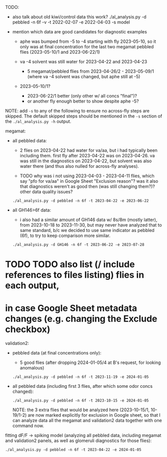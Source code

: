 TODO:
- also talk about old kiwi/control data
  this work?
  ./al_analysis.py -d pebbled -n 6f -v -t 2022-02-07 -e 2022-04-03 -s model


- mention which data are good candidates for diagnostic examples
  - aphe was bumped from -5 to -4 starting with fly 2023-05-10, so it only was at final
    concentration for the last two megamat pebbled flies (2023-05-10/1 and 2023-06-22/1)

  - va -4 solvent was still water for 2023-04-22 and 2023-04-23
    - 5 megamat/pebbled flies from 2023-04-26/2 - 2023-05-09/1
      (where va -4 solvent was changed, but aphe still at -5)

  - 2023-05-10/1?
    - 2023-06-22/1 better (only other w/ all concs "final")?
    - or another fly enough better to show despite aphe -5?


NOTE: add `-s` to any of the following to ensure no across-fly steps are skipped.
The default skipped steps should be mentioned in the `-s` section of the
`./al_analysis.py -h` output.


megamat:
- all pebbled data:
  - 2 flies on 2023-04-22 had water for va/aa, but i had typically been including them.
    first fly after 2023-04-22 was on 2023-04-26. va was still in the diagnostics on
    2023-04-22, but solvent was also water there (and thus also nulled for across-fly
    analyses).

  - TODO why was i not using 2023-04-03 - 2023-04-11 flies, which say
    "pfo for va/aa" in Google Sheet "Exclusion reason"? was it also that diagnostics
    weren't as good then (was still changing them?)? other data quality issues?

  ```
  ./al_analysis.py -d pebbled -n 6f -t 2023-04-22 -e 2023-06-22
  ```


- all GH146>6f data:
  - i also had a similar amount of GH146 data w/ 8s/8m (mostly latter), from
    2023-10-18 to 2023-11-30, but may never have analyzed that to same standard,
    b/c we decided to use same indicator as pebbled (6f), to try to keep comparison more
    similar.

  ```
  ./al_analysis.py -d GH146 -n 6f -t 2023-06-22 -e 2023-07-28
  ```


# TODO TODO also list (/ include references to files listing) flies in each output,
# in case Google Sheet metadata changes (e.g. changing the Exclude checkbox)
validation2:
- pebbled data (at final concentrations only):
  - 5 good flies (after dropping 2024-01-05/4 at B's request, for looking anomalous)

  ```
  ./al_analysis.py -d pebbled -n 6f -t 2023-11-19 -e 2024-01-05
  ```


- all pebbled data (including first 3 flies, after which some odor concs changed):

  ```
  ./al_analysis.py -d pebbled -n 6f -t 2023-10-15 -e 2024-01-05
  ```

  NOTE: the 3 extra flies that would be analyzed here (2023-10-15/1, 10-19/1-2) are now
  marked explicitly for exclusion in Google sheet, so that I can analyze data
  all the megamat and validation2 data together with one command now.


fitting dF/F -> spiking model (analyzing all pebbled data, including megamat and
validation2 panels, as well as glomeruli diagnostics for those flies):
```
./al_analysis.py -d pebbled -n 6f -t 2023-04-22 -e 2024-01-05
```

